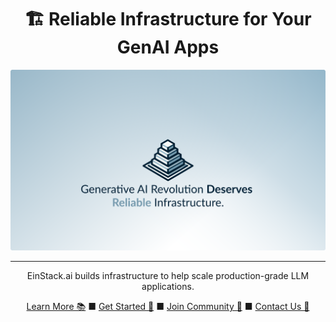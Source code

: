<h1 align="center">
    🏗️ Reliable Infrastructure for Your GenAI Apps
</h1>

<img src="https://github.com/EinStack/.github/raw/main/images/EinStack-Banner.png" alt="EinStack.ai Logo" />

---

<p align="center">
    EinStack.ai builds infrastructure to help scale production-grade LLM applications.
</p>

<p align="center">
  <a href="https://glide.einstack.ai/get-started/introduction">Learn More 📚</a>
  ■
  <a href="https://glide.einstack.ai/get-started/docker">Get Started 🚀</a>
  ■
  <a href="https://discord.gg/Es5bEhMrRM">Join Community 👥</a>
  ■
  <a href="mailto:contact@einstack.ai">Contact Us 👋</a>
</p>


